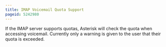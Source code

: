 ```yaml
---
title: IMAP Voicemail Quota Support
pageid: 5242980
---
```


If the IMAP server supports quotas, Asterisk will check the quota when accessing voicemail. Currently only a warning is given to the user that their quota is exceeded.

